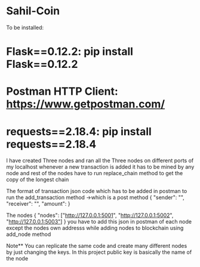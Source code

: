 # Sahil-Coin
To be installed:
# Flask==0.12.2: pip install Flask==0.12.2
# Postman HTTP Client: https://www.getpostman.com/
# requests==2.18.4: pip install requests==2.18.4
 I have created Three nodes and ran all the Three nodes on different ports of my localhost 
 whenever a new transaction is added it has to be mined by any node and rest of the nodes have to run replace_chain method to get the copy of the longest chain
 
 The format of transaction json code which has to be added in postman to run the add_transaction method ->which is a post method
 {
    "sender": "",
    "receiver": "",
    "amount": 
}

The nodes
{
    "nodes": ["http://127.0.0.1:5001",
              "http://127.0.0.1:5002",
              "http://127.0.0.1:5003"]
}
you have to add this json in postman of each node except the nodes own addresss while adding nodes to blockchain using add_node method

Note** You can replicate the same code and create many different nodes by just changing the keys.
In this project public key is basically the name of the node
